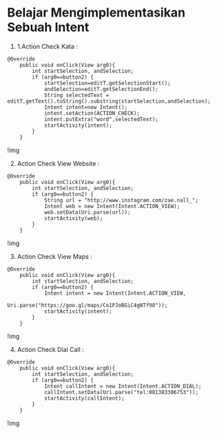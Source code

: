 # Belajar Mengimplementasikan Sebuah Intent

1. 1.Action Check Kata :

```
@Override
    public void onClick(View arg0){
        int startSelection, andSelection;
        if (arg0==button2) {
            startSelection=editT.getSelectionStart();
            andSelection=editT.getSelectionEnd();
            String selectedText = editT.getText().toString().substring(startSelection,andSelection);
            Intent intent=new Intent();
            intent.setAction(ACTION_CHECK);
            intent.putExtra("word",selectedText);
            startActivity(intent);
        }
    }
```

!img[](https://github.com/zaenalmusthofa86/IntentCaller/blob/main/img/ActionCheckWord.JPG)

2. Action Check View Website :

```
@Override
    public void onClick(View arg0){
        int startSelection, andSelection;
        if (arg0==button2) {
            String url = "http://www.instagram.com/zae.nall_";
            Intent web = new Intent(Intent.ACTION_VIEW);
            web.setData(Uri.parse(url));
            startActivity(web);
        }
    }
```

!img[](https://github.com/zaenalmusthofa86/IntentCaller/blob/main/img/ActionViewWeb.JPG)

3. Action Check View Maps :

```
@Override
    public void onClick(View arg0){
        int startSelection, andSelection;
        if (arg0==button2) {
            Intent intent = new Intent(Intent.ACTION_VIEW,
                   Uri.parse("https://goo.gl/maps/Co1PJoBGiC4gNTf98"));
            startActivity(intent);
        }
    }
```

!img[](https://github.com/zaenalmusthofa86/IntentCaller/blob/main/img/ActionViewMaps.JPG)

4. Action Check Dial Call :

```
@Override
    public void onClick(View arg0){
        int startSelection, andSelection;
        if (arg0==button2) {
            Intent callIntent = new Intent(Intent.ACTION_DIAL);
            callIntent.setData(Uri.parse("tel:081383306753"));
            startActivity(callIntent);
        }
    }
```

!img[](https://github.com/zaenalmusthofa86/IntentCaller/blob/main/img/ActionDialPhone.JPG)